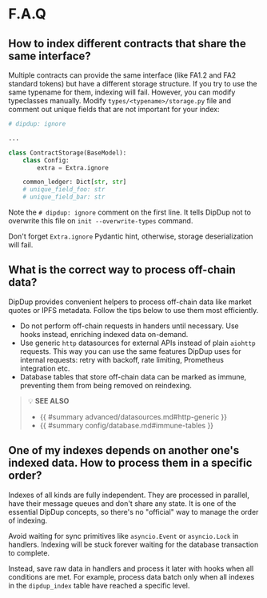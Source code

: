 # F.A.Q

## How to index different contracts that share the same interface?

Multiple contracts can provide the same interface (like FA1.2 and FA2 standard tokens) but have a different storage structure. If you try to use the same typename for them, indexing will fail. However, you can modify typeclasses manually. Modify `types/<typename>/storage.py` file and comment out unique fields that are not important for your index:

```python
# dipdup: ignore

...

class ContractStorage(BaseModel):
    class Config:
        extra = Extra.ignore

    common_ledger: Dict[str, str]
    # unique_field_foo: str
    # unique_field_bar: str
```

Note the `# dipdup: ignore` comment on the first line. It tells DipDup not to overwrite this file on `init --overwrite-types` command.

Don't forget `Extra.ignore` Pydantic hint, otherwise, storage deserialization will fail.

## What is the correct way to process off-chain data?

DipDup provides convenient helpers to process off-chain data like market quotes or IPFS metadata. Follow the tips below to use them most efficiently.

* Do not perform off-chain requests in handers until necessary. Use hooks instead, enriching indexed data on-demand.
* Use generic `http` datasources for external APIs instead of plain `aiohttp` requests. This way you can use the same features DipDup uses for internal requests: retry with backoff, rate limiting, Prometheus integration etc.
* Database tables that store off-chain data can be marked as immune, preventing them from being removed on reindexing.

> 💡 **SEE ALSO**
>
> * {{ #summary advanced/datasources.md#http-generic }}
> * {{ #summary config/database.md#immune-tables }}

## One of my indexes depends on another one's indexed data. How to process them in a specific order?

Indexes of all kinds are fully independent. They are processed in parallel, have their message queues and don't share any state. It is one of the essential DipDup concepts, so there's no "official" way to manage the order of indexing.

Avoid waiting for sync primitives like `asyncio.Event` or `asyncio.Lock` in handlers. Indexing will be stuck forever waiting for the database transaction to complete.

Instead, save raw data in handlers and process it later with hooks when all conditions are met. For example, process data batch only when all indexes in the `dipdup_index` table have reached a specific level.
